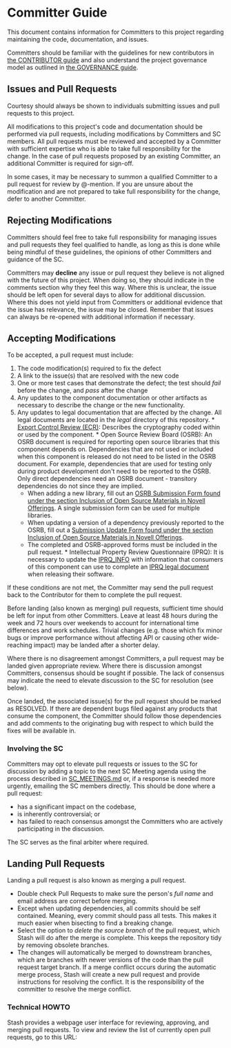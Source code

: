 # <Project Name> Committer Guide

This document contains information for Committers to this project regarding maintaining the code, documentation, and issues.

Committers should be familiar with the guidelines for new contributors in [the CONTRIBUTOR guide](CONTRIBUTOR.md) and also understand the project governance model as outlined in [the GOVERNANCE guide](GOVERNANCE.md).

## Issues and Pull Requests

Courtesy should always be shown to individuals submitting issues and pull requests to this project.

All modifications to this project's code and documentation should be performed via pull requests, including modifications by Committers and SC members. All pull requests must be reviewed and accepted by a Committer with sufficient expertise who is able to take full responsibility for the change. In the case of pull requests proposed by an existing Committer, an additional Committer is required for sign-off.

In some cases, it may be necessary to summon a qualified Committer to a pull request for review by @-mention. If you are unsure about the modification and are not prepared to take full responsibility for the change, defer to another Committer.

## Rejecting Modifications

Committers should feel free to take full responsibility for managing issues and pull requests they feel qualified to handle, as long as this is done while being mindful of these guidelines, the opinions of other Committers and guidance of the SC.

Committers may **decline** any issue or pull request they believe is not aligned with the future of this project. When doing so, they should indicate in the comments section why they feel this way. Where this is unclear, the issue should be left open for several days to allow for additional discussion. Where this does not yield input from Committers or additional evidence that the issue has relevance, the issue may be closed. Remember that issues can always be re-opened with additional information if necessary.

## Accepting Modifications

To be accepted, a pull request must include:

   1.  The code modification(s) required to fix the defect
   2.  A link to the issue(s) that are resolved with the new code
   3.  One or more test cases that demonstrate the defect; the test should _fail_ before the change, and _pass_ after the change
   4.  Any updates to the component documentation or other artifacts as necessary to describe the change or the new functionality.
   5.  Any updates to legal documentation that are affected by the change.  All legal documents are located in the _legal_ directory of this repository.
      * [Export Control Review (ECR)](legal/ECR.odt): Describes the cryptography coded within or used by the component.
      * Open Source Review Board (OSRB): An OSRB document is required for reporting open source libraries that this component depends on.  Dependencies that are not used or included when this component is released do not need to be listed in the OSRB document.  For example, dependencies that are used for testing only during product development don't need to be reported to the OSRB.  Only direct dependencies need an OSRB document - transitory dependencies do not since they are implied.
         * When adding a new library, fill out an [OSRB Submission Form found under the section Inclusion of Open Source Materials in Novell Offerings](https://innerweb.novell.com/organizations/engineering/cas/opensource/).  A single submission form can be used for multiple libraries.
         * When updating a version of a dependency previously reported to the OSRB, fill out a [Submission Update Form found under the section Inclusion of Open Source Materials in Novell Offerings](https://innerweb.novell.com/organizations/engineering/cas/opensource/).
         * The completed and OSRB-approved forms must be included in the pull request.
      * Intellectual Property Review Questionnaire (IPRQ): It is necessary to update the [IPRQ_INFO](legal/IPRQ_INFO.md) with information that consumers of this component can use to complete an [IPRQ legal document](https://innerweb.novell.com/organizations/legal/iprq.html) when releasing their software.

If these conditions are not met, the Committer may send the pull request back to the Contributor for them to complete the pull request.

Before landing (also known as merging) pull requests, sufficient time should be left for input from other Committers. Leave at least 48 hours during the week and 72 hours over weekends to account for international time differences and work schedules. Trivial changes (e.g. those which fix minor bugs or improve performance without affecting API or causing other wide-reaching impact) may be landed after a shorter delay.

Where there is no disagreement amongst Committers, a pull request may be landed given appropriate review. Where there is discussion amongst Committers, consensus should be sought if possible. The lack of consensus may indicate the need to elevate discussion to the SC for resolution (see below).

Once landed, the associated issue(s) for the pull request should be marked as RESOLVED. If there are dependent bugs filed against any products that consume the component, the Committer should follow those dependencies and add comments to the originating bug with respect to which build the fixes will be available in.

### Involving the SC

Committers may opt to elevate pull requests or issues to the SC for discussion by adding a topic to the next SC Meeting agenda using the process described in [SC_MEETINGS.md](SC_MEETINGS.md) or, if a response is needed more urgently, emailing the SC members directly. This should be done where a pull request:

*   has a significant impact on the codebase,
*   is inherently controversial; or
*   has failed to reach consensus amongst the Committers who are actively participating in the discussion.

The SC serves as the final arbiter where required.

## Landing Pull Requests

Landing a pull request is also known as merging a pull request.

*   Double check Pull Requests to make sure the person's _full name_ and email address are correct before merging.
*   Except when updating dependencies, all commits should be self contained. Meaning, every commit should pass all tests. This makes it much easier when bisecting to find a breaking change.
*   Select the option to *delete the source branch* of the pull request, which Stash will do after the merge is complete.  This keeps the repository tidy by removing obsolete branches.
*   The changes will automatically be merged to downstream branches, which are branches with newer versions of the code than the pull request target branch.  If a merge conflict occurs during the automatic merge process, Stash will create a new pull request and provide instructions for resolving the conflict.  It is the responsibility of the committer to resolve the merge conflict.

### Technical HOWTO

Stash provides a webpage user interface for reviewing, approving, and merging pull requests.  To view and review the list of currently open pull requests, go to this URL: [<Project Pull Request URL>](<Project Pull Request URL>)